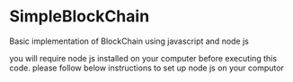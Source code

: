 # SimpleBlockChain
Basic implementation of BlockChain using javascript and node js

you will require node js installed on your computer before executing this code.
please follow below instructions to set up node js on your computor
